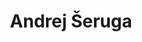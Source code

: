 ---
SICRIS: null
draft: false
fixName: andrej_šeruga
lab: null
labPos: null
location: R2.32 - Vzdrževalci
mailInfo: andrej.seruga@fri.uni-lj.si
officeHours: null
profName: Andrej Šeruga
profTitle: Maintenance
telephoneInfo: null
title: Andrej Šeruga
---